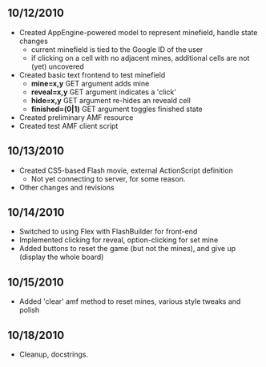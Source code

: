 10/12/2010
-------------
* Created AppEngine-powered model to represent minefield, handle state changes
    - current minefield is tied to the Google ID of the user
    - if clicking on a cell with no adjacent mines, additional cells are not (yet) uncovered
* Created basic text frontend to test minefield
    - **mine=x,y** GET argument adds mine
    - **reveal=x,y** GET argument indicates a 'click'
    - **hide=x,y** GET argument re-hides an reveald cell
    - **finished=(0|1)** GET argument toggles finished state
* Created preliminary AMF resource
* Created test AMF client script

10/13/2010
----------
* Created CS5-based Flash movie, external ActionScript definition
    - Not yet connecting to server, for some reason.
* Other changes and revisions

10/14/2010
----------
* Switched to using Flex with FlashBuilder for front-end
* Implemented clicking for reveal, option-clicking for set mine
* Added buttons to reset the game (but not the mines), and give up (display the whole board)

10/15/2010
----------
* Added 'clear' amf method to reset mines, various style tweaks and polish

10/18/2010
----------
* Cleanup, docstrings.